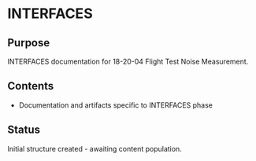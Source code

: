 # INTERFACES

## Purpose
INTERFACES documentation for 18-20-04 Flight Test Noise Measurement.

## Contents
- Documentation and artifacts specific to INTERFACES phase

## Status
Initial structure created - awaiting content population.
